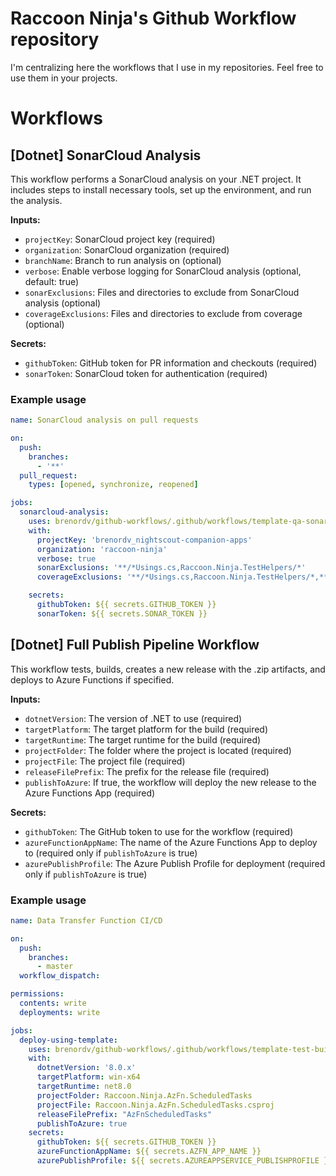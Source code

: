 ﻿# Raccoon Ninja's Github Workflow repository
I'm centralizing here the workflows that I use in my repositories. Feel free to use them in your projects.

# Workflows
## [Dotnet] SonarCloud Analysis
This workflow performs a SonarCloud analysis on your .NET project. It includes steps to install necessary 
tools, set up the environment, and run the analysis.

**Inputs:**
- `projectKey`: SonarCloud project key (required)
- `organization`: SonarCloud organization (required)
- `branchName`: Branch to run analysis on (optional)
- `verbose`: Enable verbose logging for SonarCloud analysis (optional, default: true)
- `sonarExclusions`: Files and directories to exclude from SonarCloud analysis (optional)
- `coverageExclusions`: Files and directories to exclude from coverage (optional)

**Secrets:**
- `githubToken`: GitHub token for PR information and checkouts (required)
- `sonarToken`: SonarCloud token for authentication (required)

### Example usage
```yaml
name: SonarCloud analysis on pull requests

on:
  push:
    branches:
      - '**'
  pull_request:
    types: [opened, synchronize, reopened]

jobs:
  sonarcloud-analysis:
    uses: brenordv/github-workflows/.github/workflows/template-qa-sonarcloud.yml
    with:
      projectKey: 'brenordv_nightscout-companion-apps'
      organization: 'raccoon-ninja'
      verbose: true
      sonarExclusions: '**/*Usings.cs,Raccoon.Ninja.TestHelpers/*'
      coverageExclusions: '**/*Usings.cs,Raccoon.Ninja.TestHelpers/*,**/*Program.cs,Raccoon.Ninja.WForm.GlucoseIcon/Utils/AppSettings.cs,Raccoon.Ninja.AzFn.DataApi/*Func.cs,Raccoon.Ninja.AzFn.ScheduledTasks/*Func.cs'

    secrets:
      githubToken: ${{ secrets.GITHUB_TOKEN }}
      sonarToken: ${{ secrets.SONAR_TOKEN }} 
```

## [Dotnet] Full Publish Pipeline Workflow
This workflow tests, builds, creates a new release with the .zip artifacts, and deploys to Azure Functions
if specified.

**Inputs:**
- `dotnetVersion`: The version of .NET to use (required)
- `targetPlatform`: The target platform for the build (required)
- `targetRuntime`: The target runtime for the build (required)
- `projectFolder`: The folder where the project is located (required)
- `projectFile`: The project file (required)
- `releaseFilePrefix`: The prefix for the release file (required)
- `publishToAzure`: If true, the workflow will deploy the new release to the Azure Functions App (required)

**Secrets:**
- `githubToken`: The GitHub token to use for the workflow (required)
- `azureFunctionAppName`: The name of the Azure Functions App to deploy to (required only if `publishToAzure` is true)
- `azurePublishProfile`: The Azure Publish Profile for deployment (required only if `publishToAzure` is true)

### Example usage
```yaml
name: Data Transfer Function CI/CD

on:
  push:
    branches:
      - master
  workflow_dispatch:

permissions:
  contents: write
  deployments: write

jobs:
  deploy-using-template:
    uses: brenordv/github-workflows/.github/workflows/template-test-build-and-publish-to-azure.yml
    with:
      dotnetVersion: '8.0.x'
      targetPlatform: win-x64
      targetRuntime: net8.0
      projectFolder: Raccoon.Ninja.AzFn.ScheduledTasks
      projectFile: Raccoon.Ninja.AzFn.ScheduledTasks.csproj
      releaseFilePrefix: "AzFnScheduledTasks"
      publishToAzure: true
    secrets:
      githubToken: ${{ secrets.GITHUB_TOKEN }}
      azureFunctionAppName: ${{ secrets.AZFN_APP_NAME }}
      azurePublishProfile: ${{ secrets.AZUREAPPSERVICE_PUBLISHPROFILE }}
```
